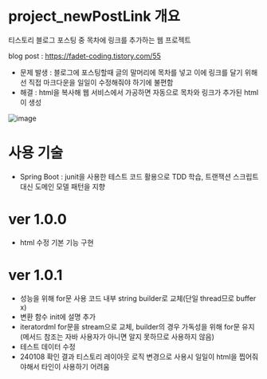 # project_newPostLink 개요
티스토리 블로그 포스팅 중 목차에 링크를 추가하는 웹 프로젝트

blog post : https://fadet-coding.tistory.com/55

- 문제 발생 : 블로그에 포스팅할때 글의 말머리에 목차를 넣고 이에 링크를 달기 위해선 직접 마크다운을 일일이 수정해줘야 하기에 불편함
- 해결 : html을 복사해 웹 서비스에서 가공하면 자동으로 목차와 링크가 추가된 html이 생성


![image](https://user-images.githubusercontent.com/96664524/191516014-9cdf3c0c-fcde-46f2-9100-098099f93fec.png)

# 사용 기술

- Spring Boot : junit을 사용한 테스트 코드 활용으로 TDD 학습, 트랜잭션 스크립트 대신 도메인 모델 패턴을 지향

# ver 1.0.0
- html 수정 기본 기능 구현

# ver 1.0.1
- 성능을 위해 for문 사용 코드 내부 string builder로 교체(단일 thread므로 buffer x)
- 변환 함수 init에 설명 추가
- iteratordml for문을 stream으로 교체, builder의 경우 가독성을 위해 for문 유지(메서드 참조는 자바 사용자가 아니면 알지 못하므로 사용하지 않음)
- 테스트 데이터 수정
- 240108 확인 결과 티스토리 레이아웃 로직 변경으로 사용시 일일이 html을 찝어줘야해서 타인이 사용하기 어려움
